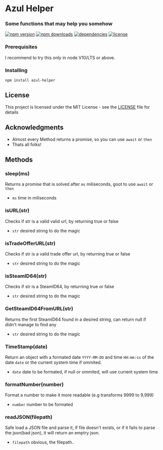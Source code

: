 # Azul Helper
### Some functions that may help you somehow
[![npm version](https://img.shields.io/npm/v/azul-helper.svg)](https://npmjs.com/package/azul-helper)
[![npm downloads](https://img.shields.io/npm/dm/azul-helper.svg)](https://npmjs.com/package/azul-helper)
[![dependencies](https://img.shields.io/david/JustAzul/azul-helper.svg)](https://david-dm.org/JustAzul/azul-helper)
[![license](https://img.shields.io/npm/l/azul-helper.svg)](https://github.com/JustAzul/azul-helper/blob/master/LICENSE)

### Prerequisites

I recommend to try this only in node V10/LTS or above.

### Installing

```
npm install azul-helper
```

## License

This project is licensed under the MIT License - see the [LICENSE](LICENSE) file for details

## Acknowledgments

* Almost every Method returns a promise, so you can use `await` or `then`
* Thats all folks!

## Methods

### sleep(ms)
Returns a promise that is solved after `ms` miliseconds, goot to use `await` or `then`
* `ms` time in miliseconds

### isURL(str)
Checks if str is a valid valid url, by returning true or false
* `str` desired string to do the magic

### isTradeOfferURL(str)
Checks if str is a valid trade offer url, by returning true or false
* `str` desired string to do the magic

### isSteamID64(str)
Checks if str is a SteamID64, by returning true or false
* `str` desired string to do the magic

### GetSteamID64FromURL(str)
Returns the first SteamID64 found in a desired string, can return null if didn't manage to find any
* `str` desired string to do the magic

### TimeStamp(date)
Return an object with a formated date `YYYY-MM-DD` and time `HH:mm:ss` of the date `date` or the current system time if ommited.
* `date` date to be formated, if null or ommited, will use current system time

### formatNumber(number)
Format a number to make it more readable (e.g transforms 9999 to 9,999)
* `number` number to be formated

### readJSON(filepath)
Safe load a JSON file and parse it, if file doesn't exists, or if it fails to parse the json(bad json), it will return an emptry json.
* `filepath` obvious, the filepath..
